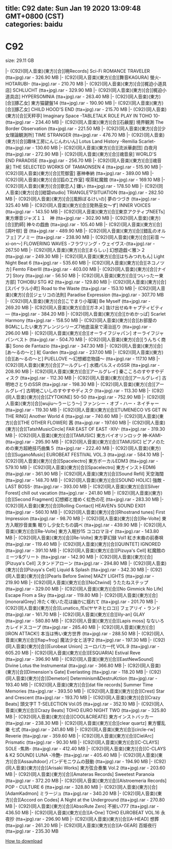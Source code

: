 
title: C92
date: Sun Jan 19 2020 13:09:48 GMT+0800 (CST)    
categories: baidu
---

# C92
size: 29.11 GB
 
 
|- (C92)(同人音楽)(東方)[合][暁Records] Sci-Fi ROMANCE TRAVELER (tta+jpg).rar - 326.90 MB
|- (C92)(同人音楽)(東方)[合][舞音KAGURA] 螢火-HOTARUBI- (tta+jpg).rar - 210.70 MB
|- (C92)(同人音楽)(東方)[合][梶迫小道具店] SCHLUCHT (tta+jpg).rar - 329.90 MB
|- (C92)(同人音楽)(東方)[合][梶迫小道具店] HYPERSOMNIA (tta+jpg).rar - 263.40 MB
|- (C92)(同人音楽)(東方)[合][豚乙女] 東方猫鍵盤14 (tta+jpg).rar - 190.90 MB
|- (C92)(同人音楽)(東方)[合][豚乙女] CHILD HOOD'S END (tta+jpg).rar - 215.70 MB
|- (C92)(同人音楽)(東方)[合][天秤亭] Imaginary Space -TABLETALK ROLE PLAY IN TOHO 10- (tta+jpg).rar - 234.40 MB
|- (C92)(同人音楽)(東方)[合][石鹸屋] 境界観測 The Border Observation (tta+jpg).rar - 221.50 MB
|- (C92)(同人音楽)(東方)[合][少女理論観測所] TIME STRANGER (tta+jpg).rar - 476.70 MB
|- (C92)(同人音楽)(東方)[合][趣味工房にんじんわいん] Lotus Land History -Remilia Scarlet- (tta+jpg).rar - 130.60 MB
|- (C92)(同人音楽)(東方)[合][流派華劇団] 白夜月 (tta+jpg).rar - 272.90 MB
|- (C92)(同人音楽)(東方)[合][魂音泉] WORLD'S END PARADISE (tta+jpg).rar - 256.70 MB
|- (C92)(同人音楽)(東方)[合][魂音泉] THE SELECTED WORKS OF TAMAONSEN 4 (tta+jpg).rar - 515.90 MB
|- (C92)(同人音楽)(東方)[合][荒御霊] 塞神奉納 (tta+jpg).rar - 389.00 MB
|- (C92)(同人音楽)(東方)[合][狐の工作室] 喫茶紅魔館 (tta+jpg).rar - 169.10 MB
|- (C92)(同人音楽)(東方)[合][歌恋人] 嫌い (tta+jpg).rar - 178.50 MB
|- (C92)(同人音楽)(東方)[合][紺碧studio] TRIANGLE▽SITUATION (tta+jpg).rar - 282.50 MB
|- (C92)(同人音楽)(東方)[合][風鈴ぼるけいの] 夢のつづき (tta+jpg).rar - 325.40 MB
|- (C92)(同人音楽)(東方)[合][発熱巫女～ず] INNER VOICES (tta+jpg).rar - 143.50 MB
|- (C92)(同人音楽)(東方)[合][東京アクティブNEETs] 東方爆音ジャズ１１　神 (tta+jpg).rar - 302.90 MB
|- (C92)(同人音楽)(東方)[合][釣師] 神々の戯曲 (tta+jpg).rar - 105.40 MB
|- (C92)(同人音楽)(東方)[合][凋叶棕] 音 (tta+jpg).rar - 489.90 MB
|- (C92)(同人音楽)(東方)[合][錯乱のオルフェ] アノミー (tta+jpg).rar - 238.90 MB
|- (C92)(同人音楽)(東方)[合][彩音 ～xi-on～] FLOWERING WAVES -フラワリング・ウェイヴス-(tta+jpg).rar - 267.50 MB
|- (C92)(同人音楽)(東方)[合][まらしぃ] 幻想遊戯＜雅＞２ (tta+jpg).rar - 249.30 MB
|- (C92)(同人音楽)(東方)[合][はちみつれもん] Light Night Beat 6 (tta+jpg).rar - 535.60 MB
|- (C92)(同人音楽)(東方)[合][ネコノツカ] Femto FiberIII (tta+jpg).rar - 403.00 MB
|- (C92)(同人音楽)(東方)[合][ナイフ] Story (tta+jpg).rar - 56.50 MB
|- (C92)(同人音楽)(東方)[合][ついったー東方部] TOHOBU STG #2 (tta+jpg).rar - 129.80 MB
|- (C92)(同人音楽)(東方)[合][スパイラル小町] Road to the Waste (tta+jpg).rar - 153.10 MB
|- (C92)(同人音楽)(東方)[合][ジェリコの法則] Paradise Expression (tta+jpg).rar - 307.70 MB
|- (C92)(同人音楽)(東方)[合][こでまり小瑠璃] Be Myself (tta+jpg).rar - 269.20 MB
|- (C92)(同人音楽)(東方)[合][ガネメ] 抜け出せぬキャプティビティ― (tta+jpg).rar - 384.20 MB
|- (C92)(同人音楽)(東方)[合][かめかっぱ] Scarlet Harmony (tta+jpg).rar - 158.50 MB
|- (C92)(同人音楽)(東方)[合][お部屋のBGMにしたい東方アレンジシリーズ7地底温泉で湯治巡り (tta+jpg).rar - 296.00 MB
|- (C92)(同人音楽)(東方)[合][オーライフジャパン] オーライフジャパンベスト (tta+jpg).rar - 504.70 MB
|- (C92)(同人音楽)(東方)[合][うんちく商事] Sono de Fantazio (tta+jpg).rar - 347.30 MB
|- (C92)(同人音楽)(東方)[合][あ～るの～と] 紅 Garden (tta+jpg).rar - 237.00 MB
|- (C92)(同人音楽)(東方)[合][あ～るの～と] PUELLOVE ～幻想郷恋物語～ (tta+jpg).rar - 117.10 MB
|- (C92)(同人音楽)(東方)[合][アールグレイ] 水橋パルスィのSSR (tta+jpg).rar - 208.90 MB
|- (C92)(同人音楽)(東方)[合][アールグレイ] 秦こころのすやすやディスク (tta+jpg).rar - 112.30 MB
|- (C92)(同人音楽)(東方)[合][アールグレイ] 古明地さとりのSSR (tta+jpg).rar - 198.30 MB
|- (C92)(同人音楽)(東方)[合][アールグレイ] 古明地こいしのすやすやディスク (tta+jpg).rar - 113.30 MB
|- (C92)(同人音楽)(東方)[合][ZYTOKINE] 50-50 (tta+jpg).rar - 752.90 MB
|- (C92)(同人音楽)(東方)[合][wujiu～うーじう～] ファンシー・オブ・ハー・ネイチャー (tta+jpg).rar - 119.30 MB
|- (C92)(同人音楽)(東方)[合][TUMENECO VS GET IN THE RING] Another World 4 (tta+jpg).rar - 740.60 MB
|- (C92)(同人音楽)(東方)[合][THE OTHER FLOWER] 茜 (tta+jpg).rar - 197.60 MB
|- (C92)(同人音楽)(東方)[合][TatshMusicCircle] FAR EAST OF EAST -XIV- (tta+jpg).rar - 319.30 MB
|- (C92)(同人音楽)(東方)[合][TAMUSIC] 東方バイオリンロック 神-KAMI- (tta+jpg).rar - 295.90 MB
|- (C92)(同人音楽)(東方)[合][TAMUSIC] ピアノのための東方超絶技巧曲集５ (tta+jpg).rar - 222.40 MB
|- (C92)(同人音楽)(東方)[合][SuganoMusic] EUROBEAT FESTIVAL VOL.3 (tta+jpg).rar - 584.10 MB
|- (C92)(同人音楽)(東方)[合][Spacelectro] 東方ボーカルEDM3 (tta+jpg).rar - 579.10 MB
|- (C92)(同人音楽)(東方)[合][Spacelectro] 東方インストEDM6 (tta+jpg).rar - 361.90 MB
|- (C92)(同人音楽)(東方)[合][Sound Refil] 天空海闊 (tta+jpg).rar - 148.70 MB
|- (C92)(同人音楽)(東方)[合][SOUND HOLIC] 強敵 -LAST BOSS- (tta+jpg).rar - 393.00 MB
|- (C92)(同人音楽)(東方)[合][Silver Forest] chill out vacation (tta+jpg).rar - 241.80 MB
|- (C92)(同人音楽)(東方)[合][Second Fragment] 幻想郷と煌めく虹色の花 (tta+jpg).rar - 283.30 MB
|- (C92)(同人音楽)(東方)[合][Rolling Contact] HEAVEN’s SOUND EX01 (tta+jpg).rar - 560.10 MB
|- (C92)(同人音楽)(東方)[合][Rhostrand tunes] First Impression (tta+jpg).rar - 98.70 MB
|- (C92)(同人音楽)(東方)[合][Re-Volte] 東方入眠抄音楽集 眠りし少女たちの調べ (tta+jpg).rar - 439.90 MB
|- (C92)(同人音楽)(東方)[合][Re-Volte] 東方入眠抄15 ココロマヨイ (tta+jpg).rar - 143.80 MB
|- (C92)(同人音楽)(東方)[合][Re-Volte] 東方夢幻録 Vol1 紅き末裔の前奏唄 (tta+jpg).rar - 119.40 MB
|- (C92)(同人音楽)(東方)[合][QUINTET] IGNORED (tta+jpg).rar - 391.10 MB
|- (C92)(同人音楽)(東方)[合][Pizuya's Cell] 紅魔館のミーツ&グリート (tta+jpg).rar - 142.90 MB
|- (C92)(同人音楽)(東方)[合][Pizuya's Cell] スタンドアローン (tta+jpg).rar - 294.80 MB
|- (C92)(同人音楽)(東方)[合][Pizuya's Cell] Liquid & Splash (tta+jpg).rar - 342.30 MB
|- (C92)(同人音楽)(東方)[合][Pearls Before Swine] MAZY LIGHTS (tta+jpg).rar - 219.90 MB
|- (C92)(同人音楽)(東方)[合][NoCtwind] うたたねステップ (tta+jpg).rar - 329.00 MB
|- (C92)(同人音楽)(東方)[合][No Gimmick No Life] Escape From a Sky (tta+jpg).rar - 119.80 MB
|- (C92)(同人音楽)(東方)[合][monoralGrey] 冷たく咲いた花は幽かに揺れて (tta+jpg).rar - 201.70 MB
|- (C92)(同人音楽)(東方)[合][Lunatico_fEs(ヤヤネヒロコ)] フェアリイ・ランド (tta+jpg).rar - 161.70 MB
|- (C92)(同人音楽)(東方)[合][lily-an] GLAY (tta+jpg).rar - 580.80 MB
|- (C92)(同人音楽)(東方)[合][Lapis moss] なないろカレイドスコープ (tta+jpg).rar - 285.40 MB
|- (C92)(同人音楽)(東方)[合][IRON ATTACK!] 本当は怖い東方世界 (tta+jpg).rar - 288.50 MB
|- (C92)(同人音楽)(東方)[合][flap+frog] 魔法少女と活字2 (tta+jpg).rar - 197.30 MB
|- (C92)(同人音楽)(東方)[合][Eurobeat Union] ユーロバカ一代 VOL.9 (tta+jpg).rar - 605.20 MB
|- (C92)(同人音楽)(東方)[合][ESQUARIA] Estival Reve (tta+jpg).rar - 396.90 MB
|- (C92)(同人音楽)(東方)[合][EastNewSound] Divine Lotus the Instrumental (tta+jpg).rar - 366.80 MB
|- (C92)(同人音楽)(東方)[合][Dimension's Gate] Everlasting (tta+jpg).rar - 118.20 MB
|- (C92)(同人音楽)(東方)[合][Demetori] Determinism&DestruKction (tta+jpg).rar - 193.40 MB
|- (C92)(同人音楽)(東方)[合][dat file records] Summer Time Memories (tta+jpg).rar - 393.50 MB
|- (C92)(同人音楽)(東方)[合][Crest] Star and Crescent (tta+jpg).rar - 193.70 MB
|- (C92)(同人音楽)(東方)[合][Crazy Beats] 頭文字T T-SELECTION Vol.05 (tta+jpg).rar - 352.10 MB
|- (C92)(同人音楽)(東方)[合][Crazy Beats] TOHO EURO NIGHT TWO (tta+jpg).rar - 325.80 MB
|- (C92)(同人音楽)(東方)[合][COOL&CREATE] 東方インストバッカー (tta+jpg).rar - 238.30 MB
|- (C92)(同人音楽)(東方)[合][clear quartz] 東方響乱樂 七式 (tta+jpg).rar - 241.80 MB
|- (C92)(同人音楽)(東方)[合][circle-rw] Reverie (tta+jpg).rar - 359.60 MB
|- (C92)(同人音楽)(東方)[合][CielArc] Prismatic (tta+jpg).rar - 90.30 MB
|- (C92)(同人音楽)(東方)[合][C-CLAYS] SOLE -焦熱- (tta+jpg).rar - 412.40 MB
|- (C92)(同人音楽)(東方)[合][C-CLAYS & K2 SOUND] LUNA -冷艶- (tta+jpg).rar - 405.40 MB
|- (C92)(同人音楽)(東方)[合][Assaultdoor] パンデモニウムの鼓動 (tta+jpg).rar - 194.90 MB
|- (C92)(同人音楽)(東方)[合][Arisaki Works] 東方弦合奏集 Vol.2 (tta+jpg).rar - 203.60 MB
|- (C92)(同人音楽)(東方)[合][Amateras Records] Sweetest Paranoia (tta+jpg).rar - 372.20 MB
|- (C92)(同人音楽)(東方)[合][Alstroemeria Records] POP - CULTURE 6 (tta+jpg).rar - 328.80 MB
|- (C92)(同人音楽)(東方)[合][AdamKadmon] ミラージュ (tta+jpg).rar - 340.20 MB
|- (C92)(同人音楽)(東方)[合][Accord on Codes] A Night at the Underground (tta+jpg).rar - 270.80 MB
|- (C92)(同人音楽)(東方)[合][AbsoЯute Zero] 不揃い777 (tta+jpg).rar - 436.50 MB
|- (C92)(同人音楽)(東方)[合][A-One] TOHO EUROBEAT VOL.16 永夜抄 (tta+jpg).rar - 296.90 MB
|- (C92)(同人音楽)(東方)[合][A-HEAD] 想葬 (tta+jpg).rar - 261.20 MB
|- (C92)(同人音楽)(東方)[合][A-GEAR] 百姫夜行 (tta+jpg).rar - 235.30 MB

[How to download](https://bpcam.bemobtrk.com/go/2ceec3aa-1ca2-46d6-b9ff-aaa5c184517c?jno=715)